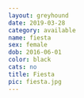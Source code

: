 ```yaml
---
layout: greyhound
date: 2019-03-28
category: available
name: fiesta
sex: female
dob: 2016-06-01
color: black
cats: no
title: Fiesta
pic: fiesta.jpg
---
```


